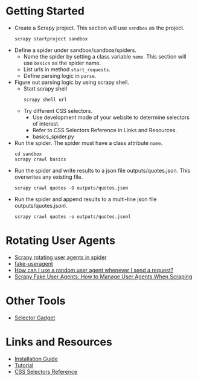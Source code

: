 # Getting Started
- Create a Scrapy project. This section will use `sandbox` as the project.
  ```
  scrapy startproject sandbox
  ```
- Define a spider under sandbox/sandbox/spiders.
  - Name the spider by setting a class variable `name`. This section will use
    `basics` as the spider name.
  - List urls in method `start_requests`.
  - Define parsing logic in `parse`.
- Figure out parsing logic by using scrapy shell.
  - Start scrapy shell
    ```
    scrapy shell url
    ```
  - Try different CSS selectors.
    - Use development mode of your website to determine selectors of interest.
    - Refer to CSS Selectors Reference in Links and Resources.
    - basics_spider.py
- Run the spider. The spider must have a class attribute `name`.
  ```
  cd sandbox
  scrapy crawl basics
  ```
- Run the spider and write results to a json file outputs/quotes.json. This
  overwrites any existing file.
  ```
  scrapy crawl quotes -O outputs/quotes.json
  ```
- Run the spider and append results to a multi-line json file
  outputs/quotes.jsonl.
  ```
  scrapy crawl quotes -o outputs/quotes.jsonl
  ```

# Rotating User Agents
- [Scrapy rotating user agents in spider](https://stackoverflow.com/questions/67664845/scrapy-rotating-user-agents-in-spider)
- [fake-useragent](https://pypi.org/project/fake-useragent/)
- [How can I use a random user agent whenever I send a request?](https://stackoverflow.com/questions/67401114/how-can-i-use-a-random-user-agent-whenever-i-send-a-request/67432447#67432447)
- [Scrapy Fake User Agents: How to Manage User Agents When Scraping](https://scrapeops.io/python-scrapy-playbook/scrapy-managing-user-agents/#what-are-user-agents--why-do-we-need-to-manage-them)

# Other Tools
- [Selector Gadget](https://selectorgadget.com/)

# Links and Resources
- [Installation Guide](https://docs.scrapy.org/en/latest/intro/install.html)
- [Tutorial](https://docs.scrapy.org/en/latest/intro/tutorial.html#creating-a-project)
- [CSS Selectors Reference](https://www.w3schools.com/cssref/css_selectors.php)